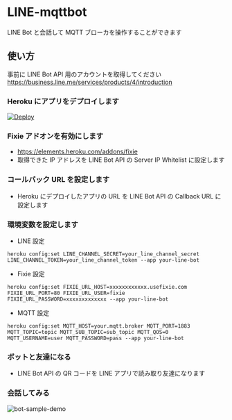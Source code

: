 # LINE-mqttbot
LINE Bot と会話して MQTT ブローカを操作することができます

## 使い方
事前に LINE Bot API 用のアカウントを取得してください  
https://business.line.me/services/products/4/introduction

### Heroku にアプリをデプロイします
[![Deploy](https://www.herokucdn.com/deploy/button.png)](https://heroku.com/deploy?template=https://github.com/kakakikikeke/LINE-mqttbot.git)

### Fixie アドオンを有効にします
* https://elements.heroku.com/addons/fixie
* 取得できた IP アドレスを LINE Bot API の Server IP Whitelist に設定します

### コールバック URL を設定します
* Heroku にデプロイしたアプリの URL を LINE Bot API の Callback URL に設定します

### 環境変数を設定します
* LINE 設定

```
heroku config:set LINE_CHANNEL_SECRET=your_line_channel_secret LINE_CHANNEL_TOKEN=your_line_channel_token --app your-line-bot
```

* Fixie 設定

```
heroku config:set FIXIE_URL_HOST=xxxxxxxxxxxx.usefixie.com FIXIE_URL_PORT=80 FIXIE_URL_USER=fixie FIXIE_URL_PASSWORD=xxxxxxxxxxxxx --app your-line-bot
```

* MQTT 設定

```
heroku config:set MQTT_HOST=your.mqtt.broker MQTT_PORT=1883 MQTT_TOPIC=topic MQTT_SUB_TOPIC=sub_topic MQTT_QOS=0 MQTT_USERNAME=user MQTT_PASSWORD=pass --app your-line-bot
```

### ボットと友達になる
* LINE Bot API の QR コードを LINE アプリで読み取り友達になります

### 会話してみる
![bot-sample-demo](https://lh3.googleusercontent.com/-eALbZHnc5R0/V4e1yf_4ApI/AAAAAAAAJCQ/XN8MBOz7GqsE4BKtBrm6O9qorPlikc01QCKgB/s0/bot_sample.png)
